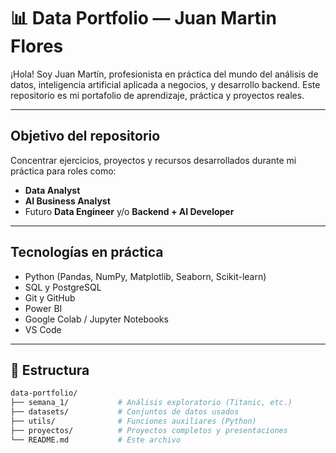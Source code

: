 # 📊 Data Portfolio — Juan Martin Flores

¡Hola! Soy Juan Martín, profesionista en práctica del mundo del análisis de datos, inteligencia artificial aplicada a negocios, y desarrollo backend. 
Este repositorio es mi portafolio de aprendizaje, práctica y proyectos reales.

---

## Objetivo del repositorio

Concentrar ejercicios, proyectos y recursos desarrollados durante mi práctica para roles como:

- **Data Analyst**
- **AI Business Analyst**
- Futuro **Data Engineer** y/o **Backend + AI Developer**

---

## Tecnologías en práctica

- Python (Pandas, NumPy, Matplotlib, Seaborn, Scikit-learn)
- SQL y PostgreSQL
- Git y GitHub
- Power BI
- Google Colab / Jupyter Notebooks
- VS Code

---

## 📁 Estructura

```bash
data-portfolio/
├── semana_1/           # Análisis exploratorio (Titanic, etc.)
├── datasets/           # Conjuntos de datos usados
├── utils/              # Funciones auxiliares (Python)
├── proyectos/          # Proyectos completos y presentaciones
└── README.md           # Este archivo
